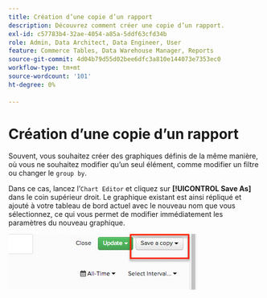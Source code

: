 ```yaml
---
title: Création d’une copie d’un rapport
description: Découvrez comment créer une copie d’un rapport.
exl-id: c57783b4-32ae-4054-a85a-5ddf63cfd34b
role: Admin, Data Architect, Data Engineer, User
feature: Commerce Tables, Data Warehouse Manager, Reports
source-git-commit: 4d04b79d55d02bee6dfc3a810e144073e7353ec0
workflow-type: tm+mt
source-wordcount: '101'
ht-degree: 0%

---
```


# Création d’une copie d’un rapport

Souvent, vous souhaitez créer des graphiques définis de la même manière, où vous ne souhaitez modifier qu’un seul élément, comme modifier un filtre ou changer le `group by`.

Dans ce cas, lancez l’`Chart Editor` et cliquez sur **[!UICONTROL Save As]** dans le coin supérieur droit. Le graphique existant est ainsi répliqué et ajouté à votre tableau de bord actuel avec le nouveau nom que vous sélectionnez, ce qui vous permet de modifier immédiatement les paramètres du nouveau graphique.

![Éditeur de graphiques affichant l’option Enregistrer sous pour créer une copie d’un rapport](../../assets/create-report-copy.png)
